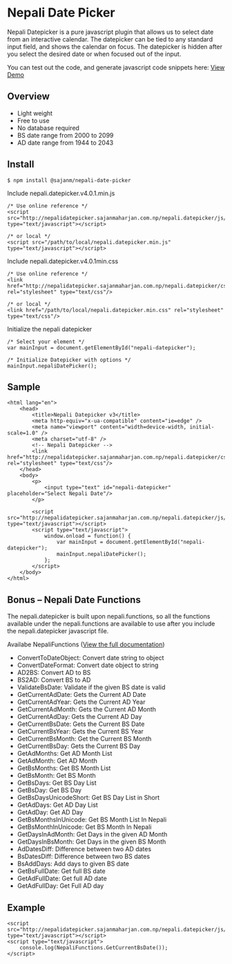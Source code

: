 # Nepali Date Picker

Nepali Datepicker is a pure javascript plugin that allows us to select date from an interactive calendar. The datepicker can be tied to any standard input field, and shows the calendar on focus. The datepicker is hidden after you select the desired date or when focused out of the input.

You can test out the code, and generate javascript code snippets here:
[View Demo](http://nepalidatepicker.sajanmaharjan.com.np/)

## Overview

- Light weight
- Free to use
- No database required
- BS date range from 2000 to 2099
- AD date range from 1944 to 2043

## Install

```
$ npm install @sajanm/nepali-date-picker
```

Include nepali.datepicker.v4.0.1.min.js

```
/* Use online reference */
<script src="http://nepalidatepicker.sajanmaharjan.com.np/nepali.datepicker/js/nepali.datepicker.v4.0.1.min.js" type="text/javascript"></script>

/* or local */
<script src="/path/to/local/nepali.datepicker.min.js" type="text/javascript"></script>
```

Include nepali.datepicker.v4.0.1min.css

```
/* Use online reference */
<link href="http://nepalidatepicker.sajanmaharjan.com.np/nepali.datepicker/css/nepali.datepicker.v4.0.1.min.css" rel="stylesheet" type="text/css"/>

/* or local */
<link href="/path/to/local/nepali.datepicker.min.css" rel="stylesheet" type="text/css"/>
```

Initialize the nepali datepicker

```
/* Select your element */
var mainInput = document.getElementById("nepali-datepicker");

/* Initialize Datepicker with options */
mainInput.nepaliDatePicker();
```

## Sample

```
<html lang="en">
    <head>
        <title>Nepali Datepicker v3</title>
        <meta http-equiv="x-ua-compatible" content="ie=edge" />
        <meta name="viewport" content="width=device-width, initial-scale=1.0" />
        <meta charset="utf-8" />
        <!-- Nepali Datepicker -->
        <link href="http://nepalidatepicker.sajanmaharjan.com.np/nepali.datepicker/css/nepali.datepicker.v4.0.1.min.css" rel="stylesheet" type="text/css"/>
    </head>
    <body>
        <p>
            <input type="text" id="nepali-datepicker" placeholder="Select Nepali Date"/>
        </p>

        <script src="http://nepalidatepicker.sajanmaharjan.com.np/nepali.datepicker/js/nepali.datepicker.v4.0.1.min.js" type="text/javascript"></script>
        <script type="text/javascript">
            window.onload = function() {
                var mainInput = document.getElementById("nepali-datepicker");
                mainInput.nepaliDatePicker();
            };
        </script>
    </body>
</html>
```

## Bonus – Nepali Date Functions

The nepali.datepicker is built upon nepali.functions, so all the functions available under the nepali.functions are available to use after you include the nepali.datepicker javascript file.

Availabe NepaliFunctions ([View the full documentation](http://nepalifunctions.sajanmaharjan.com.np/documentation/index.html))

- ConvertToDateObject: Convert date string to object
- ConvertDateFormat: Convert date object to string
- AD2BS: Convert AD to BS
- BS2AD: Convert BS to AD
- ValidateBsDate: Validate if the given BS date is valid
- GetCurrentAdDate: Gets the Current AD Date
- GetCurrentAdYear: Gets the Current AD Year
- GetCurrentAdMonth: Gets the Current AD Month
- GetCurrentAdDay: Gets the Current AD Day
- GetCurrentBsDate: Gets the Current BS Date
- GetCurrentBsYear: Gets the Current BS Year
- GetCurrentBsMonth: Get the Current BS Month
- GetCurrentBsDay: Gets the Current BS Day
- GetAdMonths: Get AD Month List
- GetAdMonth: Get AD Month
- GetBsMonths: Get BS Month List
- GetBsMonth: Get BS Month
- GetBsDays: Get BS Day List
- GetBsDay: Get BS Day
- GetBsDaysUnicodeShort: Get BS Day List in Short
- GetAdDays: Get AD Day List
- GetAdDay: Get AD Day
- GetBsMonthsInUnicode: Get BS Month List In Nepali
- GetBsMonthInUnicode: Get BS Month In Nepali
- GetDaysInAdMonth: Get Days in the given AD Month
- GetDaysInBsMonth: Get Days in the given BS Month
- AdDatesDiff: Difference between two AD dates
- BsDatesDiff: Difference between two BS dates
- BsAddDays: Add days to given BS date
- GetBsFullDate: Get full BS date
- GetAdFullDate: Get full AD date
- GetAdFullDay: Get Full AD day

## Example

```
<script src="http://nepalidatepicker.sajanmaharjan.com.np/nepali.datepicker/js/nepali.datepicker.v4.0.1.min.js" type="text/javascript"></script>
<script type="text/javascript">
    console.log(NepaliFunctions.GetCurrentBsDate());
</script>
```
